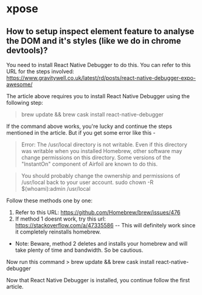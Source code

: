 # xpose #

## How to setup inspect element feature to analyse the DOM and it's styles (like we do in chrome devtools)? ##

You need to install React Native Debugger to do this. You can refer to this URL for the steps involved: https://www.gravitywell.co.uk/latest/rd/posts/react-native-debugger-expo-awesome/

The article above requires you to install React Native Debugger using the following step:
> brew update && brew cask install react-native-debugger

If the command above works, you're lucky and continue the steps mentioned in the article. But if you get some error like this -

> Error: The /usr/local directory is not writable.
> Even if this directory was writable when you installed Homebrew, other
> software may change permissions on this directory. Some versions of the
> "InstantOn" component of Airfoil are known to do this.

> You should probably change the ownership and permissions of /usr/local
> back to your user account.
>  sudo chown -R $(whoami):admin /usr/local

Follow these methods one by one:

1. Refer to this URL: https://github.com/Homebrew/brew/issues/476
2. If method 1 doesnt work, try this url: https://stackoverflow.com/a/47335586 -- This will definitely work since it completely reinstalls homebrew.

* Note: Beware, method 2 deletes and installs your homebrew and will take plenty of time and bandwidth. So be cautious.

Now run this command > brew update && brew cask install react-native-debugger

Now that React Native Debugger is installed, you continue follow the first article.

